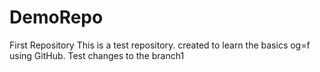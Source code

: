 # DemoRepo
First Repository
This is a test repository.
created to learn the basics og=f using GitHub.
Test changes to the branch1
